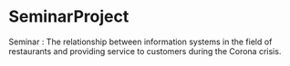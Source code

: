# SeminarProject
Seminar : The relationship between information systems in the field of restaurants and providing service to customers during the Corona crisis.

